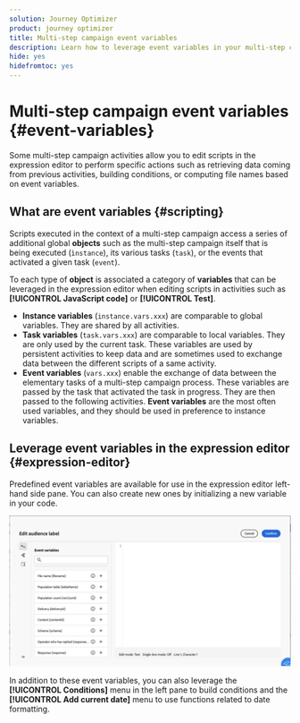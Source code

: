 ```yaml
---
solution: Journey Optimizer
product: journey optimizer
title: Multi-step campaign event variables
description: Learn how to leverage event variables in your multi-step campaigns
hide: yes
hidefromtoc: yes
---
```

# Multi-step campaign event variables {#event-variables}

Some multi-step campaign activities allow you to edit scripts in the expression editor to perform specific actions such as retrieving data coming from previous activities, building conditions, or computing file names based on event variables.
 
## What are event variables {#scripting}

Scripts executed in the context of a multi-step campaign access a series of additional global **objects** such as the multi-step campaign itself that is being executed (`ìnstance`), its various tasks (`task`), or the events that activated a given task (`event`).

To each type of **object** is associated a category of **variables** that can be leveraged in the expression editor when editing scripts in activities such as **[!UICONTROL JavaScript code]** or **[!UICONTROL Test]**.

* **Instance variables** (`instance.vars.xxx`) are comparable to global variables. They are shared by all activities.
* **Task variables** (`task.vars.xxx`) are comparable to local variables. They are only used by the current task. These variables are used by persistent activities to keep data and are sometimes used to exchange data between the different scripts of a same activity.
* **Event variables** (`vars.xxx`) enable the exchange of data between the elementary tasks of a multi-step campaign process. These variables are passed by the task that activated the task in progress. They are then passed to the following activities. **Event variables** are the most often used variables, and they should be used in preference to instance variables. 

## Leverage event variables in the expression editor {#expression-editor}

Predefined event variables are available for use in the expression editor left-hand side pane. You can also create new ones by initializing a new variable in your code.

![](assets/event-variables.png)

In addition to these event variables, you can also leverage the **[!UICONTROL Conditions]** menu in the left pane to build conditions and the **[!UICONTROL Add current date]** menu to use functions related to date formatting.
